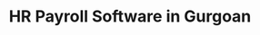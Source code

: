 ---
name: Gurgoan
title: HR Payroll Software in Gurgoan
description: Looking for best HR Payroll Software in Gurgoan? EasyHR is a leading Payroll Software Provider with dynamic features like leave, attendance, self-service
eleventyExcludeFromCollections: true
---